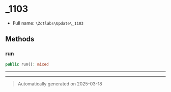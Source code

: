 
# _1103





* Full name: `\Zotlabs\Update\_1103`




## Methods


### run



```php
public run(): mixed
```












***


***
> Automatically generated on 2025-03-18
